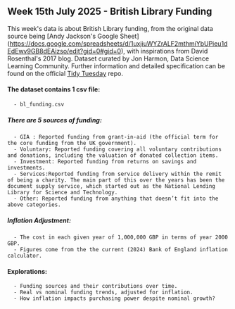## Week 15th July 2025 - British Library Funding

This week's data is about British Library funding, from the original data source being [Andy Jackson's Google Sheet] (https://docs.google.com/spreadsheets/d/1uxjiuWYZrALF2mthmiYbUPieu1dEdEwv9GB8dEAizso/edit?gid=0#gid=0), with inspirations from David Rosenthal's 2017 blog.
Dataset curated by Jon Harmon, Data Science Learning Community.
Further information and detailed specification can be found on the official [Tidy Tuesday](https://github.com/rfordatascience/tidytuesday/tree/main/data/2025/2025-07-15) repo.


#### The dataset contains 1 csv file: 
      - bl_funding.csv

##### There are 5 sources of funding:
      - GIA : Reported funding from grant-in-aid (the official term for the core funding from the UK government).
      - Voluntary: Reported funding covering all voluntary contributions and donations, including the valuation of donated collection items.
      - Investment: Reported funding from returns on savings and investments.
      - Services:Reported funding from service delivery within the remit of being a charity. The main part of this over the years has been the document supply service, which started out as the National Lending Library for Science and Technology.
      - Other: Reported funding from anything that doesn’t fit into the above categories.

##### Inflation Adjustment:  
      - The cost in each given year of 1,000,000 GBP in terms of year 2000 GBP. 
      - Figures come from the the current (2024) Bank of England inflation calculator.

#### Explorations:
      - Funding sources and their contributions over time.
      - Real vs nominal funding trends, adjusted for inflation.
      - How inflation impacts purchasing power despite nominal growth?



